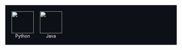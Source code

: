 <div style="display: flex; gap: 20px; flex-wrap: nowrap; overflow-x: auto; background: #0d1117; padding: 20px; width: 100%;">
  <div style="flex: 0 0 auto; text-align: center;">
    <img src="https://cdn.jsdelivr.net/gh/devicons/devicon@latest/icons/python/python-original.svg" width="70">
    <div style="color: #fff;">Python</div>
  </div>
  <div style="flex: 0 0 auto; text-align: center;">
    <img src="https://cdn.jsdelivr.net/gh/devicons/devicon@latest/icons/java/java-original.svg" width="70">
    <div style="color: #fff;">Java</div>
  </div>
  <!-- diğer logolar -->
</div>
